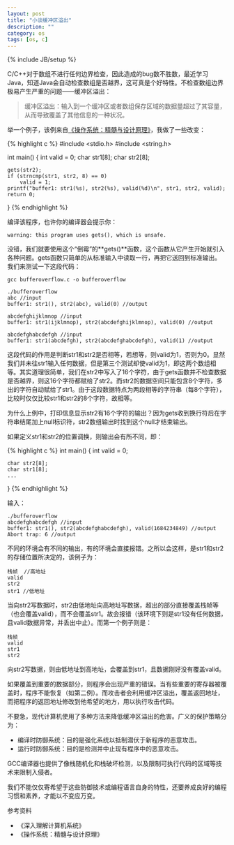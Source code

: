 ```yaml
---
layout: post
title: "小谈缓冲区溢出"
description: ""
category: os
tags: [os, c]
---
```

{% include JB/setup %}

C/C++对于数组不进行任何边界检查，因此造成的bug数不胜数，最近学习Java，知道Java会自动检查数组是否越界，这可真是个好特性。不检查数组边界极易产生严重的问题——缓冲区溢出：

> 缓冲区溢出：输入到一个缓冲区或者数组保存区域的数据量超过了其容量，从而导致覆盖了其他信息的一种状况。

举一个例子，该例来自[《操作系统：精髓与设计原理》](http://book.douban.com/subject/5064311/)，我做了一些改变：

{% highlight c %}
#include <stdio.h>
#include <string.h>

int main()
{
    int valid = 0;
    char str1[8];
    char str2[8];

    gets(str2);
    if (strncmp(str1, str2, 8) == 0)
        valid = 1;
    printf("buffer1: str1(%s), str2(%s), valid(%d)\n", str1, str2, valid);
    return 0;
}
{% endhighlight %}

编译该程序，也许你的编译器会提示你：

    warning: this program uses gets(), which is unsafe.

没错，我们就要使用这个“倒霉”的**gets()**函数，这个函数从它产生开始就引入各种问题。gets函数只简单的从标准输入中读取一行，再把它送回到标准输出。我们来测试一下这段代码：

    gcc bufferoverflow.c -o bufferoverflow

    ./bufferoverflow
    abc //input
    buffer1: str1(), str2(abc), valid(0) //output

    abcdefghijklmnop //input
    buffer1: str1(ijklmnop), str2(abcdefghijklmnop), valid(0) //output

    abcdefghabcdefgh //input
    buffer1: str1(abcdefgh), str2(abcdefghabcdefgh), valid(1) //output

这段代码的作用是判断str1和str2是否相等，若想等，则valid为1，否则为0。显然我们并未往str1输入任何数据，但是第三个测试却使valid为1，即这两个数组相等。其实道理很简单，我们在str2中写入了16个字符，由于gets函数并不检查数据是否越界，则这16个字符都赋给了str2。而str2的数据空间只能包含8个字符，多出的字符自动赋给了str1。由于这段数据特点为两段相等的字符串（每8个字符），比较时仅仅比较str1和str2的8个字符，故相等。

为什么上例中，打印信息显示str2有16个字符的输出？因为gets收到换行符后在字符串结尾加上null标识符，str2数组输出时找到这个null才结束输出。

如果定义str1和str2的位置调换，则输出会有所不同，即：

{% highlight c %}
int main()
{
    int valid = 0;

    char str2[8];
    char str1[8];
    ...
}
{% endhighlight %}

输入：

    ./bufferoverflow
    abcdefghabcdefgh //input
    buffer1: str1(), str2(abcdefghabcdefgh), valid(1684234849) //output
    Abort trap: 6 //output

不同的环境会有不同的输出，有的环境会直接报错。之所以会这样，是str1和str2的存储位置所决定的，该例子为：

    栈帧  //高地址
    valid
    str2
    str1 //低地址

当向str2写数据时，str2由低地址向高地址写数据，超出的部分直接覆盖栈帧等（也会覆盖valid），而不会覆盖str1。故会报错（该环境下则是str1没有任何数据，且valid数据异常，并丢出中止）。而第一个例子则是：

    栈帧
    valid
    str1
    str2

向str2写数据，则由低地址到高地址，会覆盖到str1，且数据刚好没有覆盖valid。

如果覆盖到重要的数据部分，则程序会出现严重的错误。当有些重要的寄存器被覆盖时，程序不能恢复（如第二例）。而攻击者会利用缓冲区溢出，覆盖返回地址，而把程序的返回地址修改到他希望的地方，用以执行攻击代码。

不要急，现代计算机使用了多种方法来降低缓冲区溢出的危害。广义的保护策略分为：

<ul>
<li>编译时防御系统：目的是强化系统以抵制潜伏于新程序的恶意攻击。</li>
<li>运行时防御系统：目的是检测并中止现有程序中的恶意攻击。</li>
</ul>

GCC编译器也提供了像栈随机化和栈破坏检测，以及限制可执行代码的区域等技术来限制入侵者。

我们不能仅仅寄希望于这些防御技术或编程语言自身的特性，还要养成良好的编程习惯和素养，才能以不变应万变。

参考资料

<ul>
<li>《深入理解计算机系统》</li>
<li>《操作系统：精髓与设计原理》</li> 
</ul>